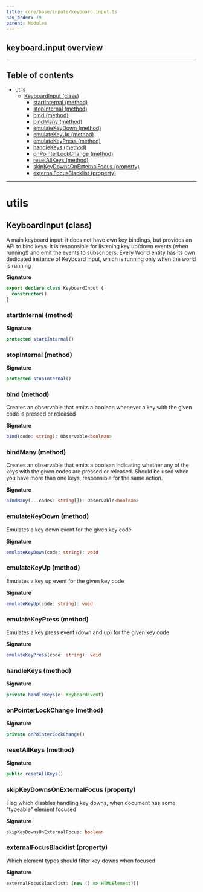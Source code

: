 ```yaml
---
title: core/base/inputs/keyboard.input.ts
nav_order: 79
parent: Modules
---
```


## keyboard.input overview

---

<h2 class="text-delta">Table of contents</h2>

- [utils](#utils)
  - [KeyboardInput (class)](#keyboardinput-class)
    - [startInternal (method)](#startinternal-method)
    - [stopInternal (method)](#stopinternal-method)
    - [bind (method)](#bind-method)
    - [bindMany (method)](#bindmany-method)
    - [emulateKeyDown (method)](#emulatekeydown-method)
    - [emulateKeyUp (method)](#emulatekeyup-method)
    - [emulateKeyPress (method)](#emulatekeypress-method)
    - [handleKeys (method)](#handlekeys-method)
    - [onPointerLockChange (method)](#onpointerlockchange-method)
    - [resetAllKeys (method)](#resetallkeys-method)
    - [skipKeyDownsOnExternalFocus (property)](#skipkeydownsonexternalfocus-property)
    - [externalFocusBlacklist (property)](#externalfocusblacklist-property)

---

# utils

## KeyboardInput (class)

A main keyboard input: it does not have own key bindings, but provides an API to bind keys.
It is responsible for listening key up/down events (when running!) and emit the events to subscribers.
Every World entity has its own dedicated instance of Keyboard input, which is running only when the world is running

**Signature**

```ts
export declare class KeyboardInput {
  constructor()
}
```

### startInternal (method)

**Signature**

```ts
protected startInternal()
```

### stopInternal (method)

**Signature**

```ts
protected stopInternal()
```

### bind (method)

Creates an observable that emits a boolean whenever a key with the given code is pressed or released

**Signature**

```ts
bind(code: string): Observable<boolean>
```

### bindMany (method)

Creates an observable that emits a boolean indicating whether any of the keys with the given codes are pressed or released.
Should be used when you have more than one keys, responsible for the same action.

**Signature**

```ts
bindMany(...codes: string[]): Observable<boolean>
```

### emulateKeyDown (method)

Emulates a key down event for the given key code

**Signature**

```ts
emulateKeyDown(code: string): void
```

### emulateKeyUp (method)

Emulates a key up event for the given key code

**Signature**

```ts
emulateKeyUp(code: string): void
```

### emulateKeyPress (method)

Emulates a key press event (down and up) for the given key code

**Signature**

```ts
emulateKeyPress(code: string): void
```

### handleKeys (method)

**Signature**

```ts
private handleKeys(e: KeyboardEvent)
```

### onPointerLockChange (method)

**Signature**

```ts
private onPointerLockChange()
```

### resetAllKeys (method)

**Signature**

```ts
public resetAllKeys()
```

### skipKeyDownsOnExternalFocus (property)

Flag which disables handling key downs, when document has some "typeable" element focused

**Signature**

```ts
skipKeyDownsOnExternalFocus: boolean
```

### externalFocusBlacklist (property)

Which element types should filter key downs when focused

**Signature**

```ts
externalFocusBlacklist: (new () => HTMLElement)[]
```
